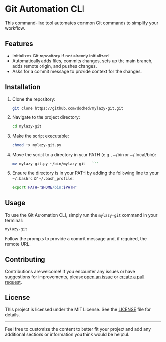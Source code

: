 # Git Automation CLI

This command-line tool automates common Git commands to simplify your workflow.

## Features

- Initializes Git repository if not already initialized.
- Automatically adds files, commits changes, sets up the main branch, adds remote origin, and pushes changes.
- Asks for a commit message to provide context for the changes.

## Installation

1. Clone the repository:

   ```bash
   git clone https://github.com/doohed/mylazy-git.git
   ```

2. Navigate to the project directory:

   ```bash
   cd mylazy-git
   ```

3. Make the script executable:

   ```bash
   chmod +x mylazy-git.py
   ```

4. Move the script to a directory in your PATH (e.g., ~/bin or ~/.local/bin):

   ````bash
   mv mylazy-git.py ~/bin/mylazy-git   ```

   ````

5. Ensure the directory is in your PATH by adding the following line to your `~/.bashrc` or `~/.bash_profile`:
   ```bash
   export PATH="$HOME/bin:$PATH"
   ```

## Usage

To use the Git Automation CLI, simply run the `mylazy-git` command in your terminal:

```bash
mylazy-git
```

Follow the prompts to provide a commit message and, if required, the remote URL.

## Contributing

Contributions are welcome! If you encounter any issues or have suggestions for improvements, please [open an issue](https://github.com/doohed/mylazy-git/issues) or [create a pull request](https://github.com/doohed/mylazy-git/pulls).

## License

This project is licensed under the MIT License. See the [LICENSE](LICENSE) file for details.

---

Feel free to customize the content to better fit your project and add any additional sections or information you think would be helpful.
